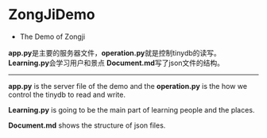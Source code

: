 # ZongJiDemo
- The Demo of Zongji

**app.py**是主要的服务器文件，**operation.py**就是控制tinydb的读写。
**Learning.py**会学习用户和景点
**Document.md**写了json文件的结构。

--------

**app.py** is the server file of the demo and the **operation.py** is the how we control the tinydb to read and write.

**Learning.py** is going to be the main part of learning people and the places.

**Document.md** shows the structure of json files.
